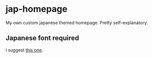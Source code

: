 # jap-homepage
My own custom japanese themed homepage.
Pretty self–explanatory. 
<h2>Japanese font required</h2> 
I suggest <a href="https://github.com/adobe-fonts/source-han-sans/tree/release">this one</a>.
